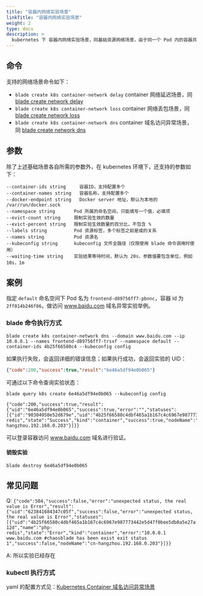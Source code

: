 ```yaml
---
title: "容器内网络实验场景"
linkTitle: "容器内网络实验场景"
weight: 2
type: docs
description: >
  kubernetes 下 容器内网络实验场景，同基础资源网络场景，由于同一个 Pod 内的容器共享 Pod 网络，所以效果与 Pod 网络实验相同
---
```

## 命令

支持的网络场景命令如下：

* `blade create k8s container-network delay` container 网络延迟场景，同 [blade create network delay](../../../network/network-delay)
* `blade create k8s container-network loss` container 网络丢包场景，同 [blade create network loss](../../../network/network-loss)
* `blade create k8s container-network dns` container 域名访问异常场景，同 [blade create network dns](../../../network/network-dns)

## 参数

除了上述基础场景各自所需的参数外，在 kubernetes 环境下，还支持的参数如下：

```text
--container-ids string     容器ID，支持配置多个
--container-names string   容器名称，支持配置多个
--docker-endpoint string   Docker server 地址，默认为本地的 /var/run/docker.sock
--namespace string       Pod 所属的命名空间，只能填写一个值，必填项
--evict-count string     限制实验生效的数量
--evict-percent string   限制实验生效数量的百分比，不包含 %
--labels string          Pod 资源标签，多个标签之前是或的关系
--names string           Pod 资源名
--kubeconfig string      kubeconfig 文件全路径（仅限使用 blade 命令调用时使用）
--waiting-time string    实验结果等待时间，默认为 20s，参数值要包含单位，例如 10s，1m
```

## 案例

指定 `default` 命名空间下 Pod 名为 `frontend-d89756ff7-pbnnc`，容器 id 为 `2ff814b246f86`，做访问 www.baidu.com 域名异常实验举例。

### blade 命令执行方式

```shell
blade create k8s container-network dns --domain www.baidu.com --ip 10.0.0.1 --names frontend-d89756ff7-trsxf --namespace default --container-ids 4b25f66580c4 --kubeconfig config 
```

如果执行失败，会返回详细的错误信息；如果执行成功，会返回实验的 UID：

```json
{"code":200,"success":true,"result":"6e46a5df94e0b065"}
```

可通过以下命令查询实验状态：

```shell
blade query k8s create 6e46a5df94e0b065 --kubeconfig config

{"code":200,"success":true,"result":{"uid":"6e46a5df94e0b065","success":true,"error":"","statuses":[{"id":"90304950e52d679e","uid":"4b25f66580c4dbf465a1b167c4c6967e987773442e5d47f0bee5db0a5e27a12d","name":"php-redis","state":"Success","kind":"container","success":true,"nodeName":"cn-hangzhou.192.168.0.203"}]}}
```

可以登录容器访问 www.baidu.com 域名进行验证。

#### 销毁实验

```shell
blade destroy 6e46a5df94e0b065
```

## 常见问题

Q: `{"code":504,"success":false,"error":"unexpected status, the real value is Error","result":{"uid":"623841684347c05f","success":false,"error":"unexpected status, the real value is Error","statuses":[{"uid":"4b25f66580c4dbf465a1b167c4c6967e987773442e5d47f0bee5db0a5e27a12d","name":"php-redis","state":"Error","kind":"container","error":"10.0.0.1 www.baidu.com #chaosblade has been exist exit status 1","success":false,"nodeName":"cn-hangzhou.192.168.0.203"}]}}`

A: 所以实验已经存在

### kubectl 执行方式

yaml 的配置方式见：[Kubernetes Container 域名访问异常场景](../../../../../operator/container/container-network/tamper_container_dns/)

